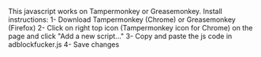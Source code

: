 This javascript works on Tampermonkey or Greasemonkey.
Install instructions:
  1- Download Tampermonkey (Chrome) or Greasemonkey (Firefox)
  2- Click on right top icon (Tampermonkey icon for Chrome) on the page and click "Add a new script..." 
  3- Copy and paste the js code in adblockfucker.js
  4- Save changes

